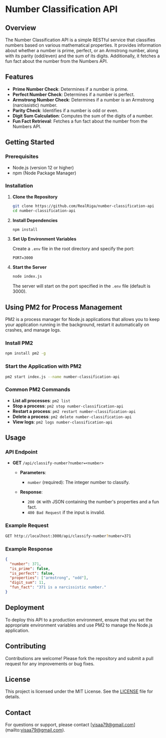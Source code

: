 # Number Classification API

## Overview

The Number Classification API is a simple RESTful service that classifies numbers based on various mathematical properties. It provides information about whether a number is prime, perfect, or an Armstrong number, along with its parity (odd/even) and the sum of its digits. Additionally, it fetches a fun fact about the number from the Numbers API.

## Features

- **Prime Number Check**: Determines if a number is prime.
- **Perfect Number Check**: Determines if a number is perfect.
- **Armstrong Number Check**: Determines if a number is an Armstrong (narcissistic) number.
- **Parity Check**: Identifies if a number is odd or even.
- **Digit Sum Calculation**: Computes the sum of the digits of a number.
- **Fun Fact Retrieval**: Fetches a fun fact about the number from the Numbers API.

## Getting Started

### Prerequisites

- Node.js (version 12 or higher)
- npm (Node Package Manager)

### Installation

1. **Clone the Repository**

   ```bash
   git clone https://github.com/RealRiga/number-classification-api
   cd number-classification-api
   ```

2. **Install Dependencies**

   ```bash
   npm install
   ```

3. **Set Up Environment Variables**

   Create a `.env` file in the root directory and specify the port:

   ```plaintext
   PORT=3000
   ```

4. **Start the Server**

   ```bash
   node index.js
   ```

   The server will start on the port specified in the `.env` file (default is 3000).

## Using PM2 for Process Management

PM2 is a process manager for Node.js applications that allows you to keep your application running in the background, restart it automatically on crashes, and manage logs.

### Install PM2

```bash
npm install pm2 -g
```

### Start the Application with PM2

```bash
pm2 start index.js --name number-classification-api
```

### Common PM2 Commands

- **List all processes**: `pm2 list`
- **Stop a process**: `pm2 stop number-classification-api`
- **Restart a process**: `pm2 restart number-classification-api`
- **Delete a process**: `pm2 delete number-classification-api`
- **View logs**: `pm2 logs number-classification-api`

## Usage

### API Endpoint

- **GET** `/api/classify-number?number=<number>`

  - **Parameters**: 
    - `number` (required): The integer number to classify.

  - **Response**: 
    - `200 OK` with JSON containing the number's properties and a fun fact.
    - `400 Bad Request` if the input is invalid.

### Example Request

```bash
GET http://localhost:3000/api/classify-number?number=371
```

### Example Response

```json
{
  "number": 371,
  "is_prime": false,
  "is_perfect": false,
  "properties": ["armstrong", "odd"],
  "digit_sum": 11,
  "fun_fact": "371 is a narcissistic number."
}
```

## Deployment

To deploy this API to a production environment, ensure that you set the appropriate environment variables and use PM2 to manage the Node.js application.

## Contributing

Contributions are welcome! Please fork the repository and submit a pull request for any improvements or bug fixes.

## License

This project is licensed under the MIT License. See the [LICENSE](LICENSE) file for details.

## Contact

For questions or support, please contact [yisaa79@gmail.com] (mailto:yisaa79@gmail.com).